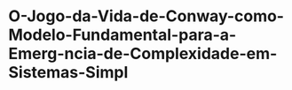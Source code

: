 # O-Jogo-da-Vida-de-Conway-como-Modelo-Fundamental-para-a-Emerg-ncia-de-Complexidade-em-Sistemas-Simpl